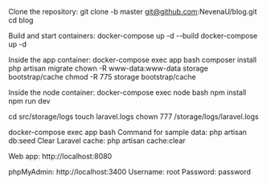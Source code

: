 Clone the repository:
git clone -b master git@github.com:NevenaU/blog.git
cd blog

Build and start containers:
docker-compose up -d --build
docker-compose up -d


 Inside the app container:
docker-compose exec app bash
composer install
php artisan migrate
chown -R www-data:www-data storage bootstrap/cache
chmod -R 775 storage bootstrap/cache


 Inside the node container:
docker-compose exec node bash
npm install
npm run dev


cd src/storage/logs
touch laravel.logs
chown 777 /storage/logs/laravel.logs


docker-compose exec app bash
Command for sample data:
php artisan db:seed
Clear Laravel cache:
php artisan cache:clear


Web app: http://localhost:8080

phpMyAdmin: http://localhost:3400
Username: root
Password: password


